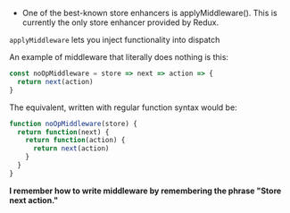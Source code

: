 - One of the best-known store enhancers is applyMiddleware().
This is currently the only store enhancer provided by Redux.

`applyMiddleware` lets you inject functionality into dispatch

An example of middleware that literally does nothing is this:

```javascript
const noOpMiddleware = store => next => action => {
  return next(action)
}
```
The equivalent, written with regular function syntax would be:

```javascript
function noOpMiddleware(store) {
  return function(next) {
    return function(action) {
      return next(action)
    }
  }
}
```

**I remember how to write middleware by remembering the phrase "Store next action."**
